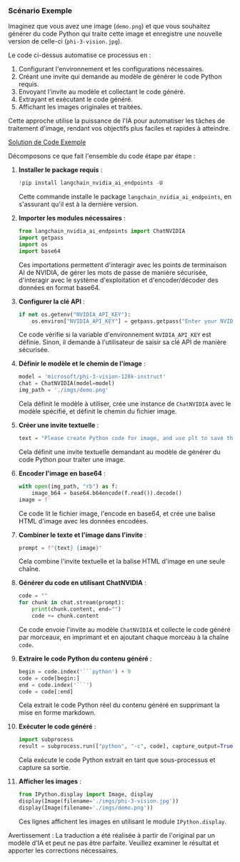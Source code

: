 ### Scénario Exemple

Imaginez que vous avez une image (`demo.png`) et que vous souhaitez générer du code Python qui traite cette image et enregistre une nouvelle version de celle-ci (`phi-3-vision.jpg`). 

Le code ci-dessus automatise ce processus en :

1. Configurant l'environnement et les configurations nécessaires.
2. Créant une invite qui demande au modèle de générer le code Python requis.
3. Envoyant l'invite au modèle et collectant le code généré.
4. Extrayant et exécutant le code généré.
5. Affichant les images originales et traitées.

Cette approche utilise la puissance de l'IA pour automatiser les tâches de traitement d'image, rendant vos objectifs plus faciles et rapides à atteindre. 

[Solution de Code Exemple](../../code/06.E2E/E2E_Nvidia_NIM_Phi3_Vision.ipynb)

Décomposons ce que fait l'ensemble du code étape par étape :

1. **Installer le package requis** :
    ```python
    !pip install langchain_nvidia_ai_endpoints -U
    ```
    Cette commande installe le package `langchain_nvidia_ai_endpoints`, en s'assurant qu'il est à la dernière version.

2. **Importer les modules nécessaires** :
    ```python
    from langchain_nvidia_ai_endpoints import ChatNVIDIA
    import getpass
    import os
    import base64
    ```
    Ces importations permettent d'interagir avec les points de terminaison AI de NVIDIA, de gérer les mots de passe de manière sécurisée, d'interagir avec le système d'exploitation et d'encoder/décoder des données en format base64.

3. **Configurer la clé API** :
    ```python
    if not os.getenv("NVIDIA_API_KEY"):
        os.environ["NVIDIA_API_KEY"] = getpass.getpass("Enter your NVIDIA API key: ")
    ```
    Ce code vérifie si la variable d'environnement `NVIDIA_API_KEY` est définie. Sinon, il demande à l'utilisateur de saisir sa clé API de manière sécurisée.

4. **Définir le modèle et le chemin de l'image** :
    ```python
    model = 'microsoft/phi-3-vision-128k-instruct'
    chat = ChatNVIDIA(model=model)
    img_path = './imgs/demo.png'
    ```
    Cela définit le modèle à utiliser, crée une instance de `ChatNVIDIA` avec le modèle spécifié, et définit le chemin du fichier image.

5. **Créer une invite textuelle** :
    ```python
    text = "Please create Python code for image, and use plt to save the new picture under imgs/ and name it phi-3-vision.jpg."
    ```
    Cela définit une invite textuelle demandant au modèle de générer du code Python pour traiter une image.

6. **Encoder l'image en base64** :
    ```python
    with open(img_path, "rb") as f:
        image_b64 = base64.b64encode(f.read()).decode()
    image = f'
    ```
    Ce code lit le fichier image, l'encode en base64, et crée une balise HTML d'image avec les données encodées.

7. **Combiner le texte et l'image dans l'invite** :
    ```python
    prompt = f"{text} {image}"
    ```
    Cela combine l'invite textuelle et la balise HTML d'image en une seule chaîne.

8. **Générer du code en utilisant ChatNVIDIA** :
    ```python
    code = ""
    for chunk in chat.stream(prompt):
        print(chunk.content, end="")
        code += chunk.content
    ```
    Ce code envoie l'invite au modèle `ChatNVIDIA` et collecte le code généré par morceaux, en imprimant et en ajoutant chaque morceau à la chaîne `code`.

9. **Extraire le code Python du contenu généré** :
    ```python
    begin = code.index('```python') + 9
    code = code[begin:]
    end = code.index('```')
    code = code[:end]
    ```
    Cela extrait le code Python réel du contenu généré en supprimant la mise en forme markdown.

10. **Exécuter le code généré** :
    ```python
    import subprocess
    result = subprocess.run(["python", "-c", code], capture_output=True)
    ```
    Cela exécute le code Python extrait en tant que sous-processus et capture sa sortie.

11. **Afficher les images** :
    ```python
    from IPython.display import Image, display
    display(Image(filename='./imgs/phi-3-vision.jpg'))
    display(Image(filename='./imgs/demo.png'))
    ```
    Ces lignes affichent les images en utilisant le module `IPython.display`.

Avertissement : La traduction a été réalisée à partir de l'original par un modèle d'IA et peut ne pas être parfaite. Veuillez examiner le résultat et apporter les corrections nécessaires.